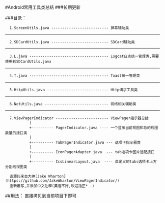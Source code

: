 #Android常用工具类总结
###长期更新



         
###目录：
   
      1.ScreenUtils.java -------------------------- 屏幕辅助类 
***
       
      2.SDCardUtils.java -------------------------- SDCard辅助类
***
      3.L.java ------------------------------------ Logcat日志统一管理类,需要使用到SDCardUtils.java
***
      4.T.java ------------------------------------ Toast统一管理类
***      
      5.HttpUtils.java ---------------------------- Http请求工具类
***
      6.NetUtils.java ----------------------------- 网络相关辅助类
***
      7.ViewPagerIndicator ------------------------ ViewPager指示器总结
	           | 
	           +---------- PagerIndicator.java ---- 一个显示当前视图和总的视图数量的接口类   
	           |   
               +---------- TabPagerIndicator.java --- 选项卡指示器类    
               |
               +---------- IconPagerAdapter.java  --- tab选项卡图片适配接口 
               |
               +---------- IcsLinearLayout.java  ---- 自定义的tabs选项卡上方分割线视图类                  
    
      该源码来自大神[Jake Wharton](https://github.com/JakeWharton/ViewPagerIndicator/)
      重新覆写,并添加中文注释(英语不好,欢迎指正*_-)








##用法：
    直接拷贝到当前项目下即可